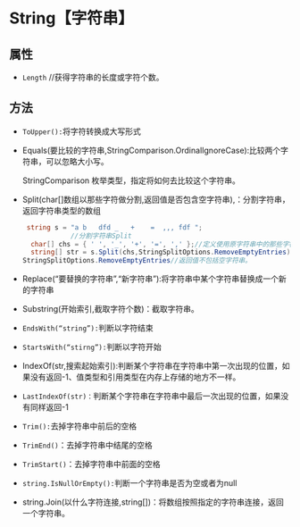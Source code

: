 # String【字符串】

## 属性

- `Length` //获得字符串的长度或字符个数。

## 方法

- `ToUpper():`将字符转换成大写形式

- Equals(要比较的字符串,StringComparison.OrdinalIgnoreCase):比较两个字符串，可以忽略大小写。

  StringComparison 枚举类型，指定将如何去比较这个字符串。

- Split(char[]数组以那些字符做分割,返回值是否包含空字符串),：分割字符串，返回字符串类型的数组

  ```csharp
   string s = "a b   dfd _   +    =  ,,, fdf ";
              //分割字符串Split
    char[] chs = { ' ', '_', '+', '=', ',' };//定义使用原字符串中的那些字符串来分割字符
    string[] str = s.Split(chs,StringSplitOptions.RemoveEmptyEntries);
  StringSplitOptions.RemoveEmptyEntries//返回值不包括空字符串。
  ```

- Replace(“要替换的字符串”,“新字符串”):将字符串中某个字符串替换成一个新的字符串

- Substring(开始索引,截取字符个数)：截取字符串。

- `EndsWith(“string”):`判断以字符结束

- `StartsWith(“stirng”):`判断以字符开始

- IndexOf(str,搜索起始索引):判断某个字符串在字符串中第一次出现的位置，如果没有返回-1、值类型和引用类型在内存上存储的地方不一样。

- `LastIndexOf(str)：`判断某个字符串在字符串中最后一次出现的位置，如果没有同样返回-1

- `Trim():`去掉字符串中前后的空格

- `TrimEnd()`：去掉字符串中结尾的空格

- `TrimStart()`：去掉字符串中前面的空格

- `string.IsNullOrEmpty():`判断一个字符串是否为空或者为null

- string.Join(以什么字符连接,string[])：将数组按照指定的字符串连接，返回一个字符串。


